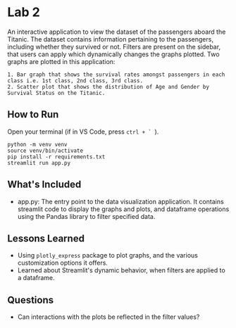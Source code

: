 # Lab 2
An interactive application to view the dataset of the passengers aboard the Titanic. The dataset contains information pertaining to the passengers, including whether they survived or not. Filters are present on the sidebar, that users can apply which dynamically changes the graphs plotted. Two graphs are plotted in this application:

    1. Bar graph that shows the survival rates amongst passengers in each class i.e. 1st class, 2nd class, 3rd class.
    2. Scatter plot that shows the distribution of Age and Gender by Survival Status on the Titanic.


## How to Run
Open your terminal (if in VS Code, press ```ctrl + ` ```).

```
python -m venv venv
source venv/bin/activate
pip install -r requirements.txt
streamlit run app.py
```

## What's Included
- app.py: The entry point to the data visualization application. It contains streamlit code to display the graphs and plots, and dataframe operations using the Pandas library to filter specified data.


## Lessons Learned
- Using `plotly_express` package to plot graphs, and the various customization options it offers.
- Learned about Streamlit's dynamic behavior, when filters are applied to a dataframe.

## Questions
- Can interactions with the plots be reflected in the filter values?